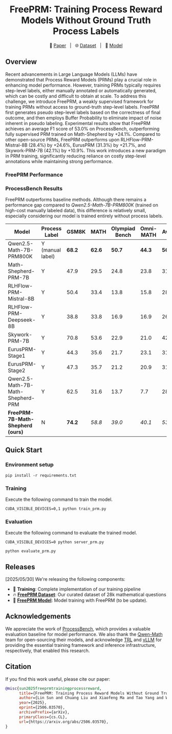 # 
<div align="center">

# FreePRM: Training Process Reward Models Without Ground Truth Process Labels

</div>

<p align="center">
  📄 <a href="https://openreview.net/pdf?id=VsqQzsMYbg" target="_blank">Paper</a> &nbsp; | &nbsp;
  🌐 <a href="https://huggingface.co/datasets/peiyi9979/Math-Shepherd" target="_blank">Dataset</a> &nbsp; | &nbsp;
  📘 <a href="https://huggingface.co/sunlin-ai/FreePRM" target="_blank">Model</a>
</p>


## Overview

Recent advancements in Large Language Models (LLMs) have demonstrated that Process Reward Models (PRMs) play a crucial role in enhancing model performance. However, training PRMs typically requires step-level labels, either manually annotated or automatically generated, which can be costly and difficult to obtain at scale. To address this challenge, we introduce FreePRM, a weakly supervised framework for training PRMs without access to ground-truth step-level labels. FreePRM first generates pseudo step-level labels based on the correctness of final outcome, and then employs Buffer Probability to eliminate impact of noise inherent in pseudo labeling. Experimental results show that FreePRM achieves an average F1 score of 53.0% on ProcessBench, outperforming fully supervised PRM trained on Math-Shepherd by +24.1%. Compared to other open-source PRMs, FreePRM outperforms upon RLHFlow-PRM-Mistral-8B (28.4%) by +24.6%, EurusPRM (31.3%) by +21.7%, and Skywork-PRM-7B (42.1%) by +10.9%. This work introduces a new paradigm in PRM training, significantly reducing reliance on costly step-level annotations while maintaining strong performance. 

### FreePRM Performance

### ProcessBench Results

FreePRM outperforms baseline methods. Although there remains a performance gap compared to *Qwen2.5-Math-7B-PRM800K* (trained on high-cost manually labeled data), this difference is relatively small, especially considering our model is trained entirely without process labels.

| Model                            | Process Label | GSM8K | MATH | Olympiad Bench | Omni-MATH | Avg. |
|----------------------------------|---------------|-------|------|----------------|-----------|------|
| Qwen2.5-Math-7B-PRM800K          | Y (manual label) | **68.2** | **62.6** | **50.7**     | **44.3** | **56.5** |
| Math-Shepherd-PRM-7B             | Y             | 47.9  | 29.5 | 24.8           | 23.8      | 31.5 |
| RLHFlow-PRM-Mistral-8B           | Y             | 50.4  | 33.4 | 13.8           | 15.8      | 28.4 |
| RLHFlow-PRM-Deepseek-8B          | Y             | 38.8  | 33.8 | 16.9           | 16.9      | 26.6 |
| Skywork-PRM-7B                   | Y             | 70.8  | 53.6 | 22.9           | 21.0      | 42.1 |
| EurusPRM-Stage1                  | Y             | 44.3  | 35.6 | 21.7           | 23.1      | 31.2 |
| EurusPRM-Stage2                  | Y             | 47.3  | 35.7 | 21.2           | 20.9      | 31.3 |
| Qwen2.5-Math-7B-Math-Shepherd-PRM| Y             | 62.5  | 31.6 | 13.7           | 7.7       | 28.9 |
| **FreePRM-7B-Math-Shepherd (ours)** | N          | **74.2** | _58.8_ | _39.0_       | _40.1_   | _53.0_ |


## Quick Start

### Environment setup
```
pip install -r requirements.txt
```

### Training

Execute the following command to train the model.
```
CUDA_VISIBLE_DEVICES=0,1 python train_prm.py
```

### Evaluation

Execute the following command to evaluate the trained model.
```
CUDA_VISIBLE_DEVICES=0 python server_prm.py

python evaluate_prm.py
```

## Releases

[2025/05/30] We're releasing the following components:

- 🚀 **Training**: Complete implementation of our training pipeline
- 🔥 **[FreePRM Dataset](https://huggingface.co/datasets/peiyi9979/Math-Shepherd)**: Our curated dataset of 28k mathematical questions
- 🤖 **[FreePRM Model](https://huggingface.co/sunlin-ai/FreePRM)**: Model training with FreePRM (to be update).
  

## Acknowledgements

We appreciate the work of [ProcessBench](https://arxiv.org/pdf/2412.06559), which provides a valuable evaluation baseline for model performance. We also thank the [Qwen-Math](https://github.com/QwenLM/Qwen2.5-Math) team for open-sourcing their models, and acknowledge [TRL](https://github.com/huggingface/trl) and [vLLM](https://github.com/vllm-project/vllm) for providing the essential training framework and inference infrastructure, respectively, that enabled this research.


## Citation

If you find this work useful, please cite our paper:

```bibtex
@misc{sun2025freeprmtrainingprocessreward,
      title={FreePRM: Training Process Reward Models Without Ground Truth Process Labels}, 
      author={Lin Sun and Chuang Liu and Xiaofeng Ma and Tao Yang and Weijia Lu and Ning Wu},
      year={2025},
      eprint={2506.03570},
      archivePrefix={arXiv},
      primaryClass={cs.CL},
      url={https://arxiv.org/abs/2506.03570}, 
}
```

